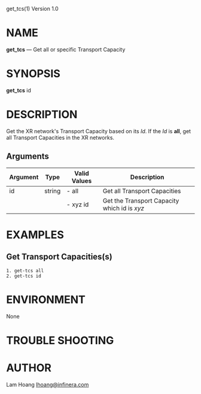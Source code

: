get_tcs(1) Version 1.0 

NAME
====

**get_tcs** — Get all or specific Transport Capacity

SYNOPSIS
========

**get_tcs** id 


DESCRIPTION
===========

Get the XR network's Transport Capacity based on its *Id*. If the *Id* is **all**, get all Transport Capacities in the XR networks.


Arguments
-------

| Argument         |  Type     | Valid Values      | Description                   |
|------------------|-----------|-------------------|-------------------------------|
| id         |  string   | - all             | Get all Transport Capacities               |
|                  |           | - xyz id          | Get the Transport Capacity which id is *xyz*               |

EXAMPLES
===========

Get Transport Capacities(s)
------
```
1. get-tcs all 
2. get-tcs id 
```
ENVIRONMENT
===========

None

TROUBLE SHOOTING
====


AUTHOR
======

Lam Hoang <lhoang@infinera.com>